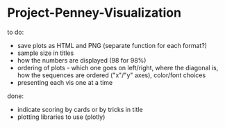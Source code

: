 # Project-Penney-Visualization

to do:
* save plots as HTML and PNG (separate function for each format?)
* sample size in titles
* how the numbers are displayed (98 for 98%)
* ordering of plots - which one goes on left/right, where the diagonal is, how the sequences are ordered ("x"/"y" axes), color/font choices
* presenting each vis one at a time

done:
* indicate scoring by cards or by tricks in title
* plotting libraries to use (plotly)
